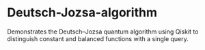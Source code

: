 # Deutsch-Jozsa-algorithm
Demonstrates the Deutsch–Jozsa quantum algorithm using Qiskit to distinguish constant and balanced functions with a single query.
